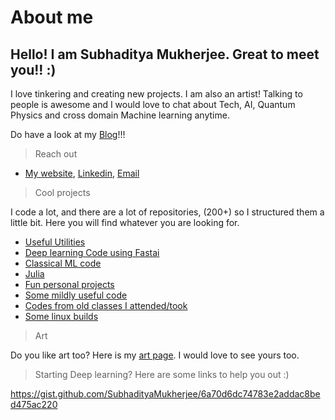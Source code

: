 # About me

## Hello! I am Subhaditya Mukherjee. Great to meet you!! :) 

I love tinkering and creating new projects. I am also an artist! Talking to people is awesome and I would love to chat about Tech, AI, Quantum Physics and cross domain Machine learning anytime.

Do have a look at my [Blog](https://subhadityamukherjee.github.io/SubhadityaMukherjeegit/)!!!

> Reach out

- [My website](https://subhadityamukherjee.github.io/SubhadityaMukherjeegit/), [Linkedin](https://www.linkedin.com/in/subhaditya-mukherjee-a36883100), [Email](mukherjeesubhaditya001@gmail.com)

> Cool projects

I code a lot, and there are a lot of repositories, (200+) so I structured them a little bit. Here you will find whatever you are looking for.
- [Useful Utilities](https://github.com/orgs/utility-code/repositories)
- [Deep learning Code using Fastai](https://github.com/orgs/Fast-AI-Code/repositories)
- [Classical ML code](https://github.com/orgs/Classical-machine-learning/repositories)
- [Julia](https://github.com/orgs/old-julia-codes/repositories)
- [Fun personal projects](https://github.com/orgs/fun-personal-projects/repositories)
- [Some mildly useful code](https://github.com/orgs/mildly-useful-codes/repositories)
- [Codes from old classes I attended/took](https://github.com/orgs/old-class-codes/repositories)
- [Some linux builds](https://github.com/orgs/linux-stuff-codes/repositories)

> Art

Do you like art too? Here is my [art page](https://www.instagram.com/aiexistential/). I would love to see yours too.

> Starting Deep learning? Here are some links to help you out :)

https://gist.github.com/SubhadityaMukherjee/6a70d6dc74783e2addac8bed475ac220
